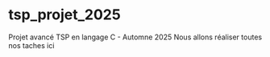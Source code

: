 # tsp_projet_2025
Projet avancé TSP en langage C - Automne 2025 
Nous allons réaliser toutes nos taches ici
